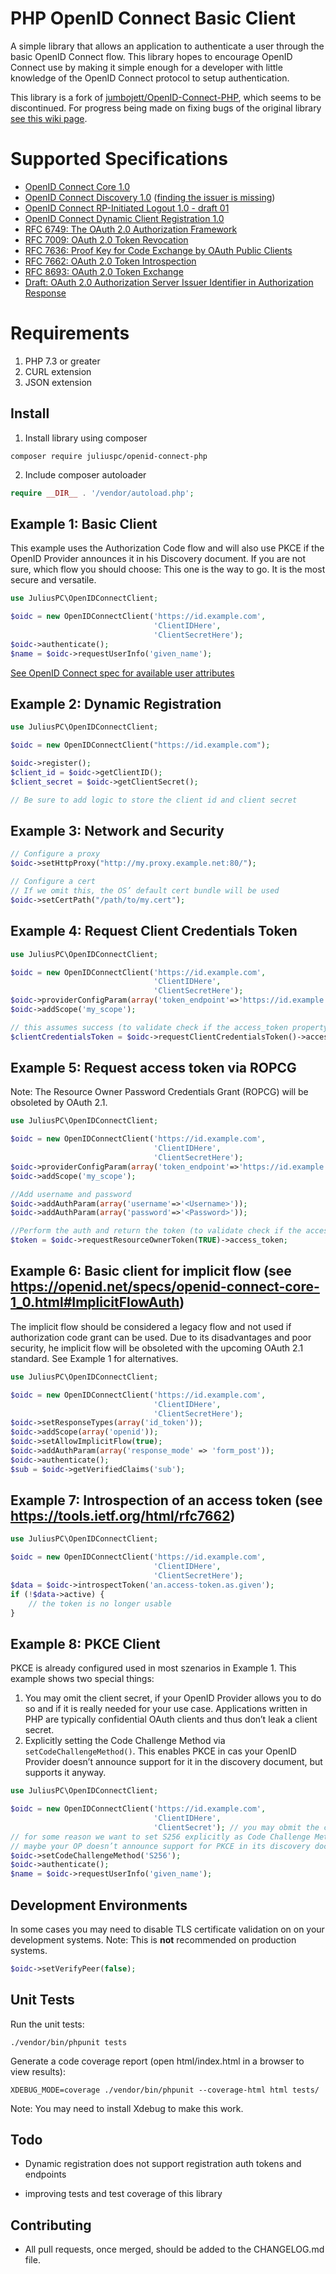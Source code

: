 PHP OpenID Connect Basic Client
========================
A simple library that allows an application to authenticate a user through the basic OpenID Connect flow.
This library hopes to encourage OpenID Connect use by making it simple enough for a developer with little knowledge of
the OpenID Connect protocol to setup authentication.

This library is a fork of [jumbojett/OpenID-Connect-PHP](https://github.com/jumbojett/OpenID-Connect-PHP), which seems to be discontinued. For progress being made on fixing bugs of the original library [see this wiki page](https://github.com/JuliusPC/OpenID-Connect-PHP/wiki/Progress-on-fixing-upstream-issues).

# Supported Specifications #

- [OpenID Connect Core 1.0](https://openid.net/specs/openid-connect-core-1_0.html)
- [OpenID Connect Discovery 1.0](https://openid.net/specs/openid-connect-discovery-1_0.html) ([finding the issuer is missing](https://github.com/jumbojett/OpenID-Connect-PHP/issues/2))
- [OpenID Connect RP-Initiated Logout 1.0 - draft 01](https://openid.net/specs/openid-connect-rpinitiated-1_0.html)
- [OpenID Connect Dynamic Client Registration 1.0](https://openid.net/specs/openid-connect-registration-1_0.html)
- [RFC 6749: The OAuth 2.0 Authorization Framework](https://tools.ietf.org/html/rfc6749)
- [RFC 7009: OAuth 2.0 Token Revocation](https://tools.ietf.org/html/rfc7009)
- [RFC 7636: Proof Key for Code Exchange by OAuth Public Clients](https://tools.ietf.org/html/rfc7636)
- [RFC 7662: OAuth 2.0 Token Introspection](https://tools.ietf.org/html/rfc7662)
- [RFC 8693: OAuth 2.0 Token Exchange](https://tools.ietf.org/html/rfc8693)
- [Draft: OAuth 2.0 Authorization Server Issuer Identifier in Authorization Response](https://tools.ietf.org/html/draft-ietf-oauth-iss-auth-resp-00)

# Requirements #
 1. PHP 7.3 or greater
 2. CURL extension
 3. JSON extension

## Install ##
 1. Install library using composer
```
composer require juliuspc/openid-connect-php
```
 2. Include composer autoloader
```php
require __DIR__ . '/vendor/autoload.php';
```

## Example 1: Basic Client ##

This example uses the Authorization Code flow and will also use PKCE if the OpenID Provider announces it in his Discovery document. If you are not sure, which flow you should choose: This one is the way to go. It is the most secure and versatile.

```php
use JuliusPC\OpenIDConnectClient;

$oidc = new OpenIDConnectClient('https://id.example.com',
                                'ClientIDHere',
                                'ClientSecretHere');
$oidc->authenticate();
$name = $oidc->requestUserInfo('given_name');

```

[See OpenID Connect spec for available user attributes][1]

## Example 2: Dynamic Registration ##

```php
use JuliusPC\OpenIDConnectClient;

$oidc = new OpenIDConnectClient("https://id.example.com");

$oidc->register();
$client_id = $oidc->getClientID();
$client_secret = $oidc->getClientSecret();

// Be sure to add logic to store the client id and client secret
```

## Example 3: Network and Security ##
```php
// Configure a proxy
$oidc->setHttpProxy("http://my.proxy.example.net:80/");

// Configure a cert
// If we omit this, the OS’ default cert bundle will be used
$oidc->setCertPath("/path/to/my.cert");
```

## Example 4: Request Client Credentials Token ##

```php
use JuliusPC\OpenIDConnectClient;

$oidc = new OpenIDConnectClient('https://id.example.com',
                                'ClientIDHere',
                                'ClientSecretHere');
$oidc->providerConfigParam(array('token_endpoint'=>'https://id.example.com/connect/token'));
$oidc->addScope('my_scope');

// this assumes success (to validate check if the access_token property is there and a valid JWT) :
$clientCredentialsToken = $oidc->requestClientCredentialsToken()->access_token;

```

## Example 5: Request access token via ROPCG ##

Note: The Resource Owner Password Credentials Grant (ROPCG) will be obsoleted by OAuth 2.1.

```php
use JuliusPC\OpenIDConnectClient;

$oidc = new OpenIDConnectClient('https://id.example.com',
                                'ClientIDHere',
                                'ClientSecretHere');
$oidc->providerConfigParam(array('token_endpoint'=>'https://id.example.com/connect/token'));
$oidc->addScope('my_scope');

//Add username and password
$oidc->addAuthParam(array('username'=>'<Username>'));
$oidc->addAuthParam(array('password'=>'<Password>'));

//Perform the auth and return the token (to validate check if the access_token property is there and a valid JWT) :
$token = $oidc->requestResourceOwnerToken(TRUE)->access_token;

```

## Example 6: Basic client for implicit flow (see https://openid.net/specs/openid-connect-core-1_0.html#ImplicitFlowAuth) ##

The implicit flow should be considered a legacy flow and not used if authorization code grant can be used. Due to its disadvantages and poor security, he implicit flow will be obsoleted with the upcoming OAuth 2.1 standard. See Example 1 for alternatives.

```php
use JuliusPC\OpenIDConnectClient;

$oidc = new OpenIDConnectClient('https://id.example.com',
                                'ClientIDHere',
                                'ClientSecretHere');
$oidc->setResponseTypes(array('id_token'));
$oidc->addScope(array('openid'));
$oidc->setAllowImplicitFlow(true);
$oidc->addAuthParam(array('response_mode' => 'form_post'));
$oidc->authenticate();
$sub = $oidc->getVerifiedClaims('sub');

```

## Example 7: Introspection of an access token (see https://tools.ietf.org/html/rfc7662) ##

```php
use JuliusPC\OpenIDConnectClient;

$oidc = new OpenIDConnectClient('https://id.example.com',
                                'ClientIDHere',
                                'ClientSecretHere');
$data = $oidc->introspectToken('an.access-token.as.given');
if (!$data->active) {
    // the token is no longer usable
}

```

## Example 8: PKCE Client ##

PKCE is already configured used in most szenarios in Example 1. This example shows two special things:

1. You may omit the client secret, if your OpenID Provider allows you to do so and if it is really needed for your use case. Applications written in PHP are typically confidential OAuth clients and thus don’t leak a client secret.
2. Explicitly setting the Code Challenge Method via `setCodeChallengeMethod()`. This enables PKCE in cas your OpenID Provider doesn’t announce support for it in the discovery document, but supports it anyway.

```php
use JuliusPC\OpenIDConnectClient;

$oidc = new OpenIDConnectClient('https://id.example.com',
                                'ClientIDHere',
                                'ClientSecret'); // you may obmit the client secret (set to null)
// for some reason we want to set S256 explicitly as Code Challenge Method
// maybe your OP doesn’t announce support for PKCE in its discovery document
$oidc->setCodeChallengeMethod('S256');
$oidc->authenticate();
$name = $oidc->requestUserInfo('given_name');

```


## Development Environments ##
In some cases you may need to disable TLS certificate validation on on your development systems.
Note: This is **not** recommended on production systems.

```php
$oidc->setVerifyPeer(false);
```

## Unit Tests

Run the unit tests:

`./vendor/bin/phpunit tests`

Generate a code coverage report (open html/index.html in a browser to view results):

`XDEBUG_MODE=coverage ./vendor/bin/phpunit --coverage-html html tests/`

Note: You may need to install Xdebug to make this work.

## Todo ##
- Dynamic registration does not support registration auth tokens and endpoints
- improving tests and test coverage of this library

  [1]: https://openid.net/specs/openid-connect-basic-1_0-15.html#id_res

## Contributing ###
 - All pull requests, once merged, should be added to the CHANGELOG.md file.
